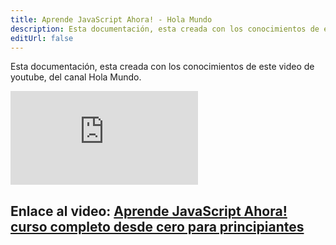 ```yaml
---
title: Aprende JavaScript Ahora! - Hola Mundo
description: Esta documentación, esta creada con los conocimientos de este video de youtube.
editUrl: false
---
```

Esta documentación, esta creada con los conocimientos de este video de youtube, del canal Hola Mundo.

<iframe src="https://www.youtube-nocookie.com/embed/QoC4RxNIs5M?si=2NtxJ49Sdl9OthjJ" title="YouTube video player" frameborder="0" allow="accelerometer; autoplay; clipboard-write; encrypted-media; gyroscope; picture-in-picture; web-share" referrerpolicy="strict-origin-when-cross-origin" allowfullscreen></iframe>

## Enlace al video: [Aprende JavaScript Ahora! curso completo desde cero para principiantes](https://youtu.be/QoC4RxNIs5M?si=38UDRgag4KTLK13w)